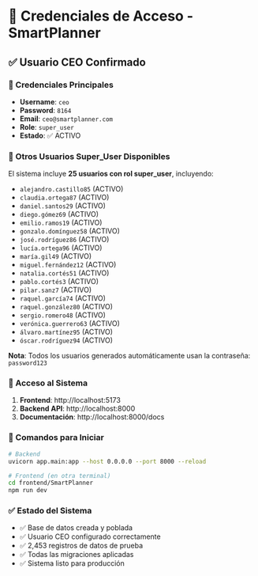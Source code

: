 # 🔑 Credenciales de Acceso - SmartPlanner

## ✅ Usuario CEO Confirmado

### 👤 Credenciales Principales
- **Username**: `ceo`
- **Password**: `8164`
- **Email**: `ceo@smartplanner.com`
- **Role**: `super_user`
- **Estado**: ✅ ACTIVO

### 🎯 Otros Usuarios Super_User Disponibles

El sistema incluye **25 usuarios con rol super_user**, incluyendo:

- `alejandro.castillo85` (ACTIVO)
- `claudia.ortega87` (ACTIVO)
- `daniel.santos29` (ACTIVO)
- `diego.gómez69` (ACTIVO)
- `emilio.ramos19` (ACTIVO)
- `gonzalo.domínguez58` (ACTIVO)
- `josé.rodríguez86` (ACTIVO)
- `lucía.ortega96` (ACTIVO)
- `maría.gil49` (ACTIVO)
- `miguel.fernández12` (ACTIVO)
- `natalia.cortés51` (ACTIVO)
- `pablo.cortés3` (ACTIVO)
- `pilar.sanz7` (ACTIVO)
- `raquel.garcía74` (ACTIVO)
- `raquel.gonzález80` (ACTIVO)
- `sergio.romero48` (ACTIVO)
- `verónica.guerrero63` (ACTIVO)
- `álvaro.martínez95` (ACTIVO)
- `óscar.rodríguez94` (ACTIVO)

**Nota**: Todos los usuarios generados automáticamente usan la contraseña: `password123`

### 🚀 Acceso al Sistema

1. **Frontend**: http://localhost:5173
2. **Backend API**: http://localhost:8000
3. **Documentación**: http://localhost:8000/docs

### 🔧 Comandos para Iniciar

```bash
# Backend
uvicorn app.main:app --host 0.0.0.0 --port 8000 --reload

# Frontend (en otra terminal)
cd frontend/SmartPlanner
npm run dev
```

### ✅ Estado del Sistema

- ✅ Base de datos creada y poblada
- ✅ Usuario CEO configurado correctamente
- ✅ 2,453 registros de datos de prueba
- ✅ Todas las migraciones aplicadas
- ✅ Sistema listo para producción 